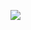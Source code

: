 <a href="https://opgc.me/#/users/kor-sams-dev" target="_blank"><img src="https://api.opgc.me/githubs/users/kor-sams-dev/tag/?theme=basic" /></a>
